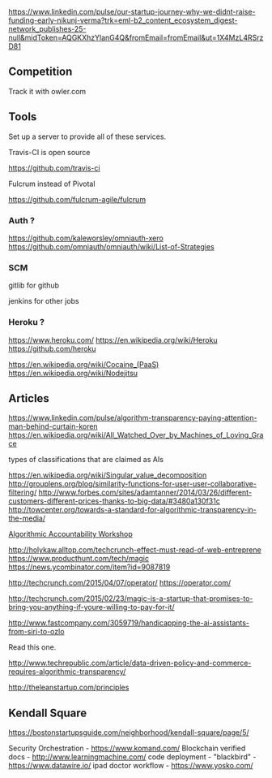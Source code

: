 
<!--
-->

https://www.linkedin.com/pulse/our-startup-journey-why-we-didnt-raise-funding-early-nikunj-verma?trk=eml-b2_content_ecosystem_digest-network_publishes-25-null&midToken=AQGKXhzYlanG4Q&fromEmail=fromEmail&ut=1X4MzL4RSrzD81

Competition
-----------

Track it with owler.com

Tools
------

Set up a server to provide all of these services.

Travis-CI is open source

https://github.com/travis-ci

Fulcrum instead of Pivotal

https://github.com/fulcrum-agile/fulcrum

### Auth ?

https://github.com/kaleworsley/omniauth-xero
https://github.com/omniauth/omniauth/wiki/List-of-Strategies


### SCM

gitlib for github

jenkins for other jobs

### Heroku ?

https://www.heroku.com/
https://en.wikipedia.org/wiki/Heroku
https://github.com/heroku

https://en.wikipedia.org/wiki/Cocaine_(PaaS)
https://en.wikipedia.org/wiki/Nodejitsu

Articles
--------

https://www.linkedin.com/pulse/algorithm-transparency-paying-attention-man-behind-curtain-koren
https://en.wikipedia.org/wiki/All_Watched_Over_by_Machines_of_Loving_Grace

types of classifications that are claimed as AIs

https://en.wikipedia.org/wiki/Singular_value_decomposition
http://grouplens.org/blog/similarity-functions-for-user-user-collaborative-filtering/
http://www.forbes.com/sites/adamtanner/2014/03/26/different-customers-different-prices-thanks-to-big-data/#3480a130f31c
http://towcenter.org/towards-a-standard-for-algorithmic-transparency-in-the-media/

[Algorithmic Accountability Workshop]( https://vimeo.com/125622175 )


http://holykaw.alltop.com/techcrunch-effect-must-read-of-web-entreprene
https://www.producthunt.com/tech/magic
https://news.ycombinator.com/item?id=9087819

http://techcrunch.com/2015/04/07/operator/
https://operator.com/

http://techcrunch.com/2015/02/23/magic-is-a-startup-that-promises-to-bring-you-anything-if-youre-willing-to-pay-for-it/

http://www.fastcompany.com/3059719/handicapping-the-ai-assistants-from-siri-to-ozlo

Read this one.

http://www.techrepublic.com/article/data-driven-policy-and-commerce-requires-algorithmic-transparency/

http://theleanstartup.com/principles


Kendall Square
--------------

https://bostonstartupsguide.com/neighborhood/kendall-square/page/5/

Security Orchestration - https://www.komand.com/
Blockchain verified docs - http://www.learningmachine.com/
code deployment - "blackbird" - https://www.datawire.io/
ipad doctor workflow - https://www.yosko.com/

<!-- vim: set autoindent expandtab sw=4 syntax=markdown: -->
